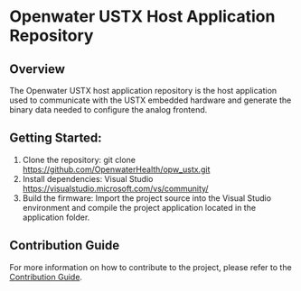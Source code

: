 # Openwater USTX Host Application Repository

## Overview

The Openwater USTX host application repository is the host application used to communicate with the USTX embedded hardware and generate the binary data needed to configure the analog frontend.  

## Getting Started:

1. Clone the repository: git clone https://github.com/OpenwaterHealth/opw_ustx.git
2. Install dependencies: Visual Studio https://visualstudio.microsoft.com/vs/community/
3. Build the firmware: Import the project source into the Visual Studio environment and compile the project application located in the application folder.

## Contribution Guide

For more information on how to contribute to the project, please refer to the [Contribution Guide](CONTRIBUTING.md).